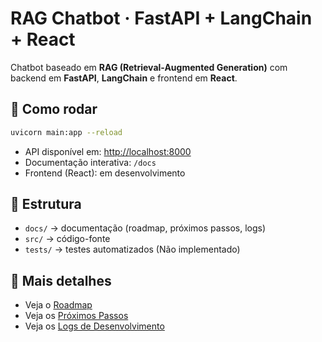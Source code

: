 # RAG Chatbot · FastAPI + LangChain + React

Chatbot baseado em **RAG (Retrieval-Augmented Generation)** com backend em **FastAPI**, **LangChain** e frontend em **React**.

## 🚀 Como rodar

```bash
uvicorn main:app --reload
````

* API disponível em: [http://localhost:8000](http://localhost:8000)
* Documentação interativa: `/docs`
* Frontend (React): em desenvolvimento

## 📂 Estrutura

* `docs/` → documentação (roadmap, próximos passos, logs)
* `src/` → código-fonte
* `tests/` → testes automatizados (Não implementado)

## 🔗 Mais detalhes

* Veja o [Roadmap](docs/roadmap.md)
* Veja os [Próximos Passos](docs/next_steps.md)
* Veja os [Logs de Desenvolvimento](docs/session_logs.md)
